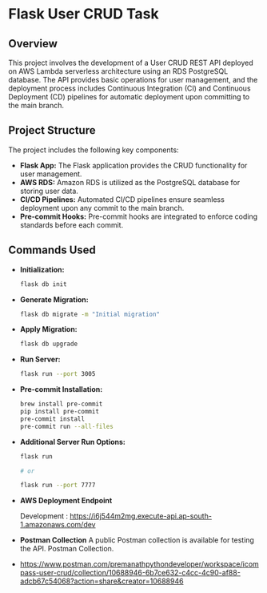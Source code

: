 # Flask User CRUD Task

## Overview

This project involves the development of a User CRUD REST API deployed on AWS Lambda serverless architecture using an
RDS PostgreSQL database. The API provides basic operations for user management, and the deployment process includes
Continuous Integration (CI) and Continuous Deployment (CD) pipelines for automatic deployment upon committing to the
main branch.

## Project Structure

The project includes the following key components:

- **Flask App:** The Flask application provides the CRUD functionality for user management.
- **AWS RDS:** Amazon RDS is utilized as the PostgreSQL database for storing user data.
- **CI/CD Pipelines:** Automated CI/CD pipelines ensure seamless deployment upon any commit to the main branch.
- **Pre-commit Hooks:** Pre-commit hooks are integrated to enforce coding standards before each commit.

## Commands Used

- **Initialization:**
  ```bash
  flask db init

- **Generate Migration:**
  ```bash
  flask db migrate -m "Initial migration"
- **Apply Migration:**

  ```bash
  flask db upgrade
- **Run Server:**

  ```bash
  flask run --port 3005

- **Pre-commit Installation:**

  ```bash
  brew install pre-commit
  pip install pre-commit
  pre-commit install
  pre-commit run --all-files

- **Additional Server Run Options:**

  ```bash
  flask run

  # or

  flask run --port 7777

- **AWS Deployment Endpoint**

  Development : https://i6j544m2mg.execute-api.ap-south-1.amazonaws.com/dev


- **Postman Collection**
  A public Postman collection is available for testing the API. Postman Collection.
-
  https://www.postman.com/premanathpythondeveloper/workspace/icompass-user-crud/collection/10688946-6b7ce632-c4cc-4c90-af88-adcb67c54068?action=share&creator=10688946
